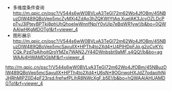 
- 多维度条件查询  http://m.qpic.cn/psc?/V544s6wW0BVLvA3TeGI72m62Wo4JfOBm/45NBuzDIW489QBoVep5mcZyMXj4ZdAo3hZQKWtYtAq.XuelAK3JcvOZLDcPpTyJ3lPteyBPTkj8phUhQhoeIwWnnfNpiY0yUlp7eBqWR1yw!/b&bo=0QWAAlwHKgMDOTg!&rf=viewer_4
- 图形展示
http://m.qpic.cn/psc?/V544s6wW0BVLvA3TeGI72m62Wo4JfOBm/45NBuzDIW489QBoVep5mcSayullX*HPTh4to2Xd4*U4PIHDpFJq.g2oCvKYcCQk.Pzd7qAlhoitQroYMZe7WAN2JY44DWnbsbt9aMF.s4QQ!/b&bo=agWAAj4HWAMDGbM!&rf=viewer_4



http://m.qpic.cn/psc?/V544s6wW0BVLvA3TeGI72m62Wo4JfOBm/45NBuzDIW489QBoVep5mcSayullX*HPTh4to2Xd4*U6sN*9OGnwoHXJdZ7odaoIhNjJHRhMlPZ0D4pF23rsd.frefwfPLlhR8NWcXgF.b5E!/b&bo=hQWAAlAHUAMDGTo!&rf=viewer_4
